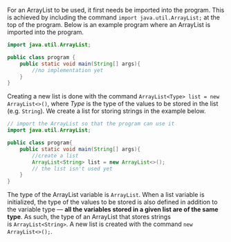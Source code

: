 For an ArrayList to be used, it first needs be imported into the program. This is achieved by including the command `import java.util.ArrayList;` at the top of the program. Below is an example program where an ArrayList is imported into the program.

```Java
import java.util.ArrayList;

public class program {
	public static void main(String[] args){
		//no implementation yet
	}
}
```

Creating a new list is done with the command `ArrayList<Type> list = new ArrayList<>()`, where _Type_ is the type of the values to be stored in the list (e.g. `String`). We create a list for storing strings in the example below.

```Java
// import the ArrayList so that the program can use it
import java.util.ArrayList;

public class program{
	public static void main(String[] args){
		//create a list
		ArrayList<String> list = new ArrayList<>();
		// the list isn't used yet
	}
}
```

The type of the ArrayList variable is `ArrayList`. When a list variable is initialized, the type of the values to be stored is also defined in addition to the variable type — **all the variables stored in a given list are of the same type**. As such, the type of an ArrayList that stores strings is `ArrayList<String>`. A new list is created with the command `new ArrayList<>();`.